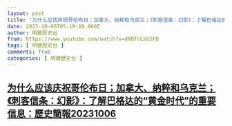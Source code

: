 ```yaml
---
layout: post
title: "为什么应该庆祝哥伦布日；加拿大、纳粹和乌克兰；《刺客信条：幻影》：了解巴格达的“黄金时代”的重要信息：歷史簡報20231006"
date: 2023-10-06T05:19:19.000Z
author: 明鏡歷史台
from: https://www.youtube.com/watch?v=dNOTnLkU5FQ
tags: [ 明鏡歷史台 ]
comments: True
categories: [ 明鏡歷史台 ]
---
```

<!--1696569559000-->
[为什么应该庆祝哥伦布日；加拿大、纳粹和乌克兰；《刺客信条：幻影》：了解巴格达的“黄金时代”的重要信息：歷史簡報20231006](https://www.youtube.com/watch?v=dNOTnLkU5FQ)
------

<div>

</div>
